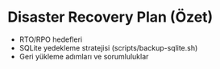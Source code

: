 # Disaster Recovery Plan (Özet)
- RTO/RPO hedefleri
- SQLite yedekleme stratejisi (scripts/backup-sqlite.sh)
- Geri yükleme adımları ve sorumluluklar
